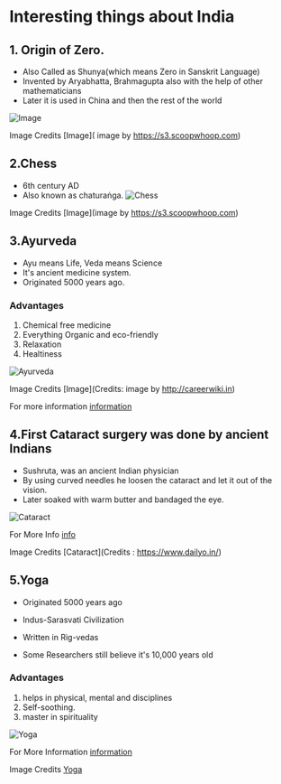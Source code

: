 # Interesting things about India


## 1. Origin of Zero.
- Also Called as Shunya(which means Zero in Sanskrit Language)
- Invented by Aryabhatta, Brahmagupta also with the help of other mathematicians
- Later it is used in China and then the rest of the world

![Image](https://s3.scoopwhoop.com/anj/edx/162052365.jpg)

Image Credits [Image]( image by https://s3.scoopwhoop.com)


## 2.Chess
-  6th century AD
- Also known as chaturaṅga.
![Chess](https://s3.scoopwhoop.com/anj/edx/329412441.jpg)

Image Credits [Image](image by https://s3.scoopwhoop.com)



## 3.Ayurveda
- Ayu means Life, Veda means Science 
- It's ancient medicine system.
- Originated 5000 years ago.

### Advantages
1. Chemical free medicine
2. Everything Organic and eco-friendly
3. Relaxation
4. Healtiness 

![Ayurveda](http://careerwiki.in/wp-content/uploads/2016/03/Ayurveda-Doctor.jpg)

Image Credits [Image](Credits: image by http://careerwiki.in)

For more information [information](https://www.webmd.com/balance/guide/ayurvedic-treatments)





## 4.First Cataract surgery was done by ancient Indians
- Sushruta, was an ancient Indian physician 
- By using curved needles he loosen the cataract and let it out of the vision.
- Later soaked with warm butter and bandaged the eye.

![Cataract](https://akm-img-a-in.tosshub.com/sites/dailyo/story/embed/201809/surgery1-copy_092618105950.jpg)

For More Info [info](https://www.medicinenet.com/script/main/art.asp?articlekey=6886)

Image Credits [Cataract](Credits : https://www.dailyo.in/)


## 5.Yoga
- Originated 5000 years ago
+ Indus-Sarasvati Civilization
- Written in Rig-vedas
* Some Researchers still believe it's 10,000 years old

### Advantages
 
 1. helps in physical, mental and disciplines 
 1. Self-soothing.
 1. master in spirituality
 
![Yoga](https://secure.i.telegraph.co.uk/multimedia/archive/01792/yoga_1792126c.jpg)

For More Information [information](https://en.wikipedia.org/wiki/Yoga)

Image Credits [Yoga](https://www.telegraph.co.uk/news/worldnews/asia/india/8222484/Yoga-bad-for-your-knees-Indian-doctor-warns.html)




